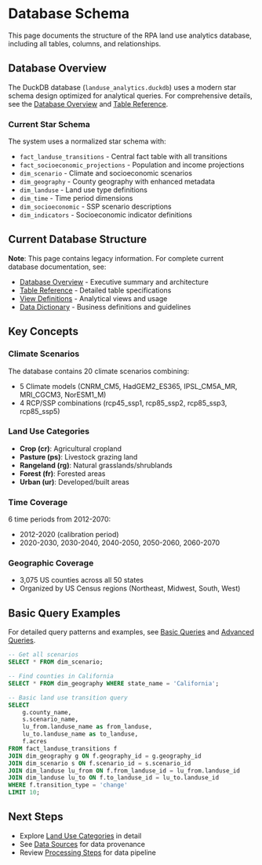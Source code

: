 # Database Schema

This page documents the structure of the RPA land use analytics database, including all tables, columns, and relationships.

## Database Overview

The DuckDB database (`landuse_analytics.duckdb`) uses a modern star schema design optimized for analytical queries. For comprehensive details, see the [Database Overview](database-overview.md) and [Table Reference](table-reference.md).

### Current Star Schema
The system uses a normalized star schema with:
- `fact_landuse_transitions` - Central fact table with all transitions
- `fact_socioeconomic_projections` - Population and income projections
- `dim_scenario` - Climate and socioeconomic scenarios  
- `dim_geography` - County geography with enhanced metadata
- `dim_landuse` - Land use type definitions
- `dim_time` - Time period dimensions
- `dim_socioeconomic` - SSP scenario descriptions
- `dim_indicators` - Socioeconomic indicator definitions

## Current Database Structure

**Note**: This page contains legacy information. For complete current database documentation, see:
- [Database Overview](database-overview.md) - Executive summary and architecture
- [Table Reference](table-reference.md) - Detailed table specifications  
- [View Definitions](view-definitions.md) - Analytical views and usage
- [Data Dictionary](data-dictionary.md) - Business definitions and guidelines

## Key Concepts

### Climate Scenarios
The database contains 20 climate scenarios combining:
- 5 Climate models (CNRM_CM5, HadGEM2_ES365, IPSL_CM5A_MR, MRI_CGCM3, NorESM1_M)  
- 4 RCP/SSP combinations (rcp45_ssp1, rcp85_ssp2, rcp85_ssp3, rcp85_ssp5)

### Land Use Categories
- **Crop (cr)**: Agricultural cropland
- **Pasture (ps)**: Livestock grazing land  
- **Rangeland (rg)**: Natural grasslands/shrublands
- **Forest (fr)**: Forested areas
- **Urban (ur)**: Developed/built areas

### Time Coverage
6 time periods from 2012-2070:
- 2012-2020 (calibration period)
- 2020-2030, 2030-2040, 2040-2050, 2050-2060, 2060-2070

### Geographic Coverage  
- 3,075 US counties across all 50 states
- Organized by US Census regions (Northeast, Midwest, South, West)

## Basic Query Examples

For detailed query patterns and examples, see [Basic Queries](../queries/basic-queries.md) and [Advanced Queries](../queries/advanced-queries.md).

```sql
-- Get all scenarios
SELECT * FROM dim_scenario;

-- Find counties in California
SELECT * FROM dim_geography WHERE state_name = 'California';

-- Basic land use transition query
SELECT 
    g.county_name,
    s.scenario_name,
    lu_from.landuse_name as from_landuse,
    lu_to.landuse_name as to_landuse,
    f.acres
FROM fact_landuse_transitions f
JOIN dim_geography g ON f.geography_id = g.geography_id
JOIN dim_scenario s ON f.scenario_id = s.scenario_id
JOIN dim_landuse lu_from ON f.from_landuse_id = lu_from.landuse_id
JOIN dim_landuse lu_to ON f.to_landuse_id = lu_to.landuse_id
WHERE f.transition_type = 'change'
LIMIT 10;
```

## Next Steps

- Explore [Land Use Categories](categories.md) in detail
- See [Data Sources](sources.md) for data provenance
- Review [Processing Steps](processing.md) for data pipeline